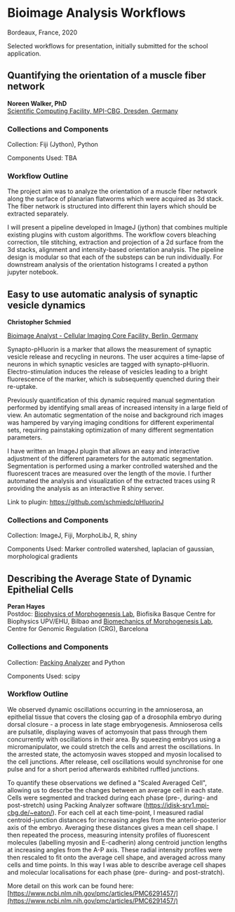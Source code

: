 # Bioimage Analysis Workflows

Bordeaux, France, 2020

Selected workflows for presentation, initially submitted for the school application. 

## Quantifying the orientation of a muscle fiber network

**Noreen Walker, PhD**  
[Scientific Computing Facility, MPI-CBG, Dresden, Germany](https://www.mpi-cbg.de/services-facilities/core-facilities/scientific-computing-facility/service-portfolio-overview/)

### Collections and Components 

Collection: Fiji (Jython), Python

Components Used: TBA

### Workflow Outline

The project aim was to analyze the orientation of a muscle fiber network along the surface of planarian flatworms which were acquired as 3d stack. The fiber network is structured into different thin layers which should be extracted separately.

I will present a pipeline developed in ImageJ (jython) that combines multiple existing plugins with custom algorithms. The workflow covers bleaching correction, tile stitching, extraction and projection of a 2d surface from the 3d stacks, alignment and intensity-based orientation analysis. The pipeline design is modular so that each of the substeps can be run individually. For downstream analysis of the orientation histograms I created a python jupyter notebook.

## Easy to use automatic analysis of synaptic vesicle dynamics

**Christopher Schmied**

[Bioimage Analyst - Cellular Imaging Core Facility, Berlin, Germany](https://www.leibniz-fmp.de/core-facilities/cellular-imaging/lehmann/research.html)

Synapto-pHluorin is a marker that allows the measurement of synaptic vesicle release and recycling in neurons. The user acquires a time-lapse of neurons in which synaptic vesicles are tagged with synapto-pHluorin. Electro-stimulation induces the release of vesicles  leading to a bright fluorescence of the marker, which is subsequently quenched during their re-uptake. 

Previously quantification of this dynamic required manual segmentation performed by identifying small areas of increased intensity in a large field of view. An automatic segmentation of the noise and background rich images was hampered by varying imaging conditions for different experimental sets, requiring painstaking optimization of many different segmentation parameters.

I have written an ImageJ plugin that allows an easy and interactive adjustment of the different parameters for the automatic segmentation. Segmentation is performed using a marker controlled watershed and the fluorescent traces are measured over the length of the movie. I further automated the analysis and visualization of the extracted traces using R providing the analysis as an interactive R shiny server. 

Link to plugin: https://github.com/schmiedc/pHluorinJ

### Collections and Components 

Collection: ImageJ, Fiji, MorphoLibJ, R, shiny 

Components Used: Marker controlled watershed, 
laplacian of gaussian,
morphological gradients



## Describing the Average State of Dynamic Epithelial Cells

**Peran Hayes**  
Postdoc: [Biophysics of Morphogenesis Lab]( http://biofisika.org/research-lines/biophysics-of-morphogenesis/), Biofisika Basque Centre for Biophysics UPV/EHU, Bilbao
and [Biomechanics of Morphogenesis Lab]( https://www.crg.eu/en/programmes-groups/solon-lab), Centre for Genomic Regulation (CRG), Barcelona

### Collections and Components 

Collection: [Packing Analyzer](https://idisk-srv1.mpi-cbg.de/~eaton/) and Python

Components Used: scipy

### Workflow Outline

We observed dynamic oscillations occurring in the amnioserosa, an epithelial tissue that covers the closing gap of a drosophila embryo during dorsal closure - a process in late stage embryogenesis. Amnioserosa cells are pulsatile, displaying waves of actomyosin that pass through them concurrently with oscillations in their area. By squeezing embryos using a micromanipulator, we could stretch the cells and arrest the oscillations. In the arrested state, the actomyosin waves stopped and myosin localised to the cell junctions. After release, cell oscillations would synchronise for one pulse and for a short period afterwards exhibited ruffled junctions.

To quantify these observations we defined a "Scaled Averaged Cell", allowing us to descrbe the changes between an average cell in each state. Cells were segmented and tracked during each phase (pre-, during- and post-stretch) using Packing Analyzer software (https://idisk-srv1.mpi-cbg.de/~eaton/). For each cell at each time-point, I measured radial centroid-junction distances for increasing angles from the anterio-posterior axis of the embryo. Averaging these distances gives a mean cell shape. I then repeated the process, measuring intensity profiles of fluorescent molecules (labelling myosin and E-cadherin) along centroid junction lengths at increasing angles from the A-P axis. These radial intensity profiles were then rescaled to fit onto the average cell shape, and averaged across many cells and time points. In this way I was able to describe average cell shapes and molecular localisations for each phase (pre- during- and post-stratch).

More detail on this work can be found here: [https://www.ncbi.nlm.nih.gov/pmc/articles/PMC6291457/](https://www.ncbi.nlm.nih.gov/pmc/articles/PMC6291457/)
